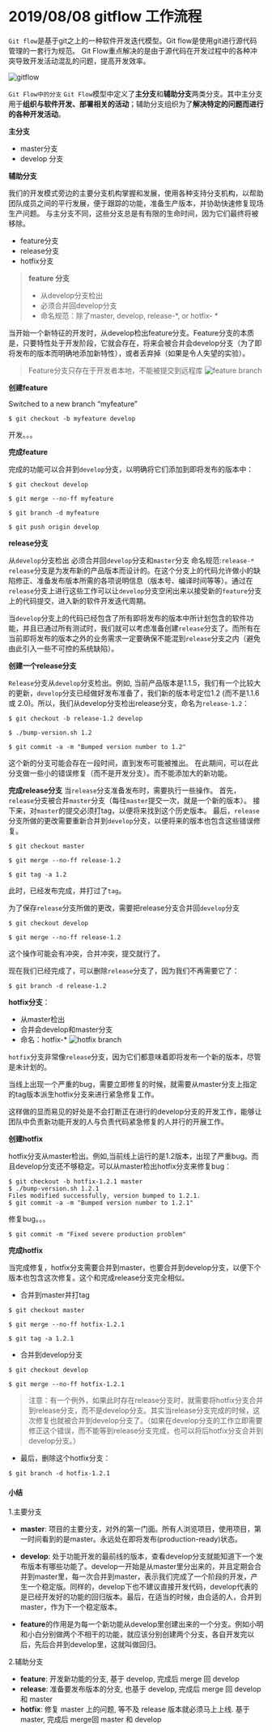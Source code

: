 # 2019/08/08 gitflow 工作流程
`Git flow`是基于git之上的一种软件开发迭代模型。Git flow是使用git进行源代码管理的一套行为规范。
Git Flow重点解决的是由于源代码在开发过程中的各种冲突导致开发活动混乱的问题，提高开发效率。

![gitflow](http://www.wekri.com/assets/git-model@2x.png)

`Git Flow中的分支`
`Git Flow`模型中定义了**主分支**和**辅助分支**两类分支。其中主分支用于**组织与软件开发、部署相关的活动**；辅助分支组织为了**解决特定的问题而进行的各种开发活动**。

**主分支**
- master分支
- develop 分支

**辅助分支**

我们的开发模式旁边的主要分支机构掌握和发展，使用各种支持分支机构，以帮助团队成员之间的平行发展，便于跟踪的功能，准备生产版本，并协助快速修复现场生产问题。 与主分支不同，这些分支总是有有限的生命时间，因为它们最终将被移除。

- feature分支
- release分支
- hotfix分支

>**feature 分支**
>- 从develop分支检出
>- 必须合并回develop分支
>- 命名规范：除了master, develop, release-*, or hotfix- *

当开始一个新特征的开发时，从develop检出feature分支。Feature分支的本质是，只要特性处于开发阶段，它就会存在，将来会被合并会develop分支（为了即将发布的版本而明确地添加新特性），或者丢弃掉（如果是令人失望的实验）。

> Feature分支只存在于开发者本地，不能被提交到远程库
![feature branch](http://www.wekri.com/assets/fb@2x.png)


**创建feature**

Switched to a new branch “myfeature”
```git
$ git checkout -b myfeature develop
```
开发。。。

**完成feature**

完成的功能可以合并到`develop`分支，以明确将它们添加到即将发布的版本中：
```git
$ git checkout develop

$ git merge --no-ff myfeature

$ git branch -d myfeature

$ git push origin develop
```
**release分支**

从`develop`分支检出
必须合并回`develop`分支和`master`分支
命名规范:`release-*`
`release`分支是为发布新的产品版本而设计的。在这个分支上的代码允许做小的缺陷修正、准备发布版本所需的各项说明信息（版本号、编译时间等等）。通过在`release`分支上进行这些工作可以让`develop`分支空闲出来以接受新的`feature`分支上的代码提交，进入新的软件开发迭代周期。

当`develop`分支上的代码已经包含了所有即将发布的版本中所计划包含的软件功能，并且已通过所有测试时，我们就可以考虑准备创建`release`分支了。而所有在当前即将发布的版本之外的业务需求一定要确保不能混到`release`分支之内（避免由此引入一些不可控的系统缺陷）。

**创建一个release分支**

`Release`分支从`develop`分支检出。例如, 当前产品版本是1.1.5，我们有一个比较大的更新，`develop`分支已经做好发布准备了，我们新的版本号定位1.2 (而不是1.1.6 或 2.0)。所以，我们从develop分支检出release分支，命名为`release-1.2`：
```git
$ git checkout -b release-1.2 develop

$ ./bump-version.sh 1.2

$ git commit -a -m "Bumped version number to 1.2"
```
这个新的分支可能会存在一段时间，直到发布可能被推出。 在此期间，可以在此分支做一些小的错误修复（而不是开发分支）。而不能添加大的新功能。

**完成release分支**
当`release`分支准备发布时，需要执行一些操作。 首先，`release`分支被合并`master`分支（每往`master`提交一次，就是一个新的版本）。 接下来，对`master`的提交必须打tag，以便将来找到这个历史版本。 最后，`release`分支所做的更改需要重新合并到`develop`分支，以便将来的版本也包含这些错误修复。
```git
$ git checkout master

$ git merge --no-ff release-1.2

$ git tag -a 1.2
```
此时，已经发布完成，并打过了`tag`。

为了保存`release`分支所做的更改，需要把release分支合并回`develop`分支
```git
$ git checkout develop

$ git merge --no-ff release-1.2
```
这个操作可能会有冲突，合并冲突，提交就行了。

现在我们已经完成了，可以删除`release`分支了，因为我们不再需要它了：
```git
$ git branch -d release-1.2
```
**hotfix分支**：

- 从master检出
- 合并会develop和master分支
- 命名：hotfix-*
![hotfix branch](http://www.wekri.com/assets/hotfix-branches@2x.png)


`hotfix`分支非常像`release`分支，因为它们都意味着即将发布一个新的版本，尽管是未计划的。

当线上出现一个严重的bug，需要立即修复的时候，就需要从master分支上指定的tag版本派生hotfix分支来进行紧急修复工作。

这样做的显而易见的好处是不会打断正在进行的develop分支的开发工作，能够让团队中负责新功能开发的人与负责代码紧急修复的人并行的开展工作。

**创建hotfix**

hotfix分支从master检出。例如,当前线上运行的是1.2版本，出现了严重bug。而且develop分支还不够稳定。可以从master检出hotfix分支来修复bug：
```git
$ git checkout -b hotfix-1.2.1 master
$ ./bump-version.sh 1.2.1
Files modified successfully, version bumped to 1.2.1.
$ git commit -a -m "Bumped version number to 1.2.1"
```
修复bug。。。
```git
$ git commit -m "Fixed severe production problem"
```

**完成hotfix**

当完成修复，hotfix分支需要合并到master，也要合并到develop分支，以便下个版本也包含这次修复。这个和完成release分支完全相似。

- 合并到master并打tag
```git
$ git checkout master

$ git merge --no-ff hotfix-1.2.1

$ git tag -a 1.2.1
```
- 合并到develop分支
```git
$ git checkout develop

$ git merge --no-ff hotfix-1.2.1
```
>注意：有一个例外，如果此时存在release分支时，就需要将hotfix分支合并到release分支，而不是develop分支。其实当release分支完成的时候，这次修复也就被合并到develop分支了。（如果在develop分支的工作立即需要修正这个错误，而不能等到release分支完成，也可以将后hotfix分支合并到develop分支。）

- 最后，删除这个hotfix分支：
```git
$ git branch -d hotfix-1.2.1
```
#### 小结
1.主要分支
- **master**: 项目的主要分支，对外的第一门面。所有人浏览项目，使用项目，第一时间看到的是master。永远处在即将发布(production-ready)状态。
- **develop**: 处于功能开发的最前线的版本，查看develop分支就能知道下一个发布版本有哪些功能了。develop一开始是从master里分出来的，并且定期会合并到master里，每一次合并到master，表示我们完成了一个阶段的开发，产生一个稳定版。同样的，develop下也不建议直接开发代码，develop代表的是已经开发好的功能的回归版本。最后，在适当的时候，由合适的人，合并到master，作为下一个稳定版本。

- **feature**的作用是为每一个新功能从develop里创建出来的一个分支。例如小明和小白分别做两个不相干的功能，就应该分别创建两个分支，各自开发完以后，先后合并到develop里，这就叫做回归。

2.辅助分支
- **feature**: 开发新功能的分支, 基于 develop, 完成后 merge 回 develop
- **release**: 准备要发布版本的分支, 也基于 develop, 完成后 merge 回 develop 和 master
- **hotfix**: 修复 master 上的问题, 等不及 release 版本就必须马上上线. 基于 master, 完成后 merge回 master 和 develop
